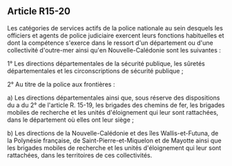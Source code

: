 Article R15-20
----
Les catégories de services actifs de la police nationale au sein desquels les
officiers et agents de police judiciaire exercent leurs fonctions habituelles et
dont la compétence s'exerce dans le ressort d'un département ou d'une
collectivité d'outre-mer ainsi qu'en Nouvelle-Calédonie sont les suivantes :

1° Les directions départementales de la sécurité publique, les sûretés
départementales et les circonscriptions de sécurité publique ;

2° Au titre de la police aux frontières :

a) Les directions départementales ainsi que, sous réserve des dispositions du a
du 2° de l'article R. 15-19, les brigades des chemins de fer, les brigades
mobiles de recherche et les unités d'éloignement qui leur sont rattachées, dans
le département où elles ont leur siège ;

b) Les directions de la Nouvelle-Calédonie et des îles Wallis-et-Futuna, de la
Polynésie française, de Saint-Pierre-et-Miquelon et de Mayotte ainsi que les
brigades mobiles de recherche et les unités d'éloignement qui leur sont
rattachées, dans les territoires de ces collectivités.
